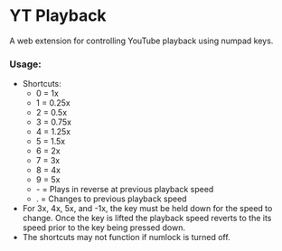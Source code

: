 # YT Playback

A web extension for controlling YouTube playback using numpad keys.

### Usage:

- Shortcuts:
  - 0 = 1x
  - 1 = 0.25x
  - 2 = 0.5x
  - 3 = 0.75x
  - 4 = 1.25x
  - 5 = 1.5x
  - 6 = 2x
  - 7 = 3x
  - 8 = 4x
  - 9 = 5x
  - \- = Plays in reverse at previous playback speed
  - . = Changes to previous playback speed
- For 3x, 4x, 5x, and -1x, the key must be held down for the speed to change. Once the key is lifted the playback speed reverts to the its speed prior to the key being pressed down.
- The shortcuts may not function if numlock is turned off.

